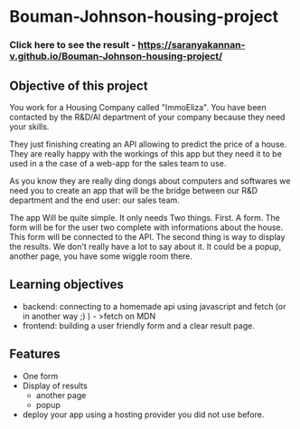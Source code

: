 # Bouman-Johnson-housing-project 

### Click here to see the result -  https://saranyakannan-v.github.io/Bouman-Johnson-housing-project/

## Objective of this project

You work for a Housing Company called "ImmoEliza". You have been contacted by the R&D/AI department of your company because they need your skills.

They just finishing creating an API allowing to predict the price of a house. They are really happy with the workings of this app but they need it to be used in a the case of a web-app for the sales team to use.

As you know they are really ding dongs about computers and softwares we need you to create an app that will be the bridge between our R&D department and the end user: our sales team.

The app Will be quite simple. It only needs Two things. First. A form. The form will be for the user two complete with informations about the house. This form will be connected to the API. The second thing is way to display the results. We don't really have a lot to say about it. It could be a popup, another page, you have some wiggle room there.

## Learning objectives 

- backend: connecting to a homemade api using javascript and fetch (or in another way ;) ) - >fetch on MDN
- frontend: building a user friendly form and a clear result page.
  
## Features

- One form
- Display of results   
  - another page
  - popup
- deploy your app using a hosting provider you did not use before.


